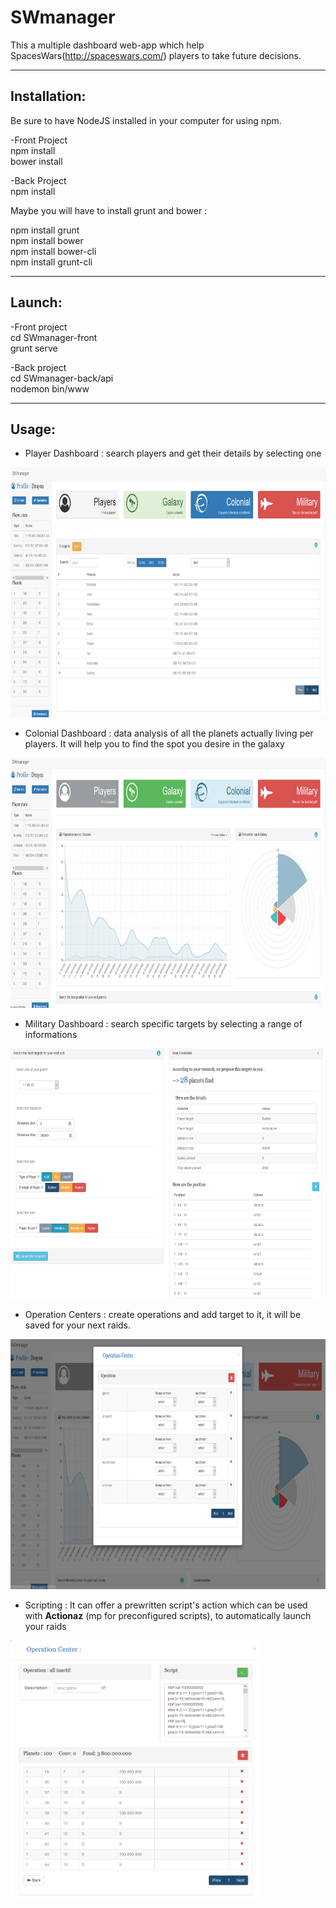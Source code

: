 # SWmanager

This a multiple dashboard web-app which help SpacesWars(http://spaceswars.com/) players to take future decisions.

-------------------------------------------------------------------------------------------  
## Installation:  

Be sure to have NodeJS installed in your computer for using npm.  

-Front Project  
npm install  
bower install  

-Back Project  
npm install  

Maybe you will have to install grunt and bower :  

npm install grunt  
npm install bower  
npm install bower-cli  
npm install grunt-cli  

-------------------------------------------------------------------------------------------  
## Launch:  


-Front project  
cd SWmanager-front  
grunt serve  


-Back project  
cd SWmanager-back/api  
nodemon bin/www  



-------------------------------------------------------------------------------------------  
## Usage:  


- Player Dashboard : search players and get their details by selecting one
<img src="ReadMe-images/sw-player.PNG" height="400">

- Colonial Dashboard : data analysis of all the planets actually living per players. It will help you to find the spot you desire in the galaxy
<img src="ReadMe-images/sw-colonial.PNG" height="400">


- Military Dashboard : search specific targets by selecting a range of informations
<img src="ReadMe-images/sw-raid.PNG" height="400">

- Operation Centers : create operations and add target to it, it will be saved for your next raids. 
<img src="ReadMe-images/sw-operation.PNG" height="400">

- Scripting : It can offer a prewritten script's action which can be used with **Actionaz** (mp for preconfigured scripts), to automatically launch your raids
<img src="ReadMe-images/sw-script.PNG" width="400" align="center">
